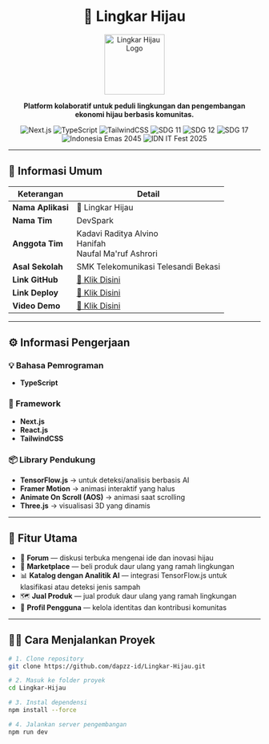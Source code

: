 <h1 align="center">🌿 Lingkar Hijau</h1>

<p align="center">
  <img src="https://raw.githubusercontent.com/dapzz-id/Lingkar-Hijau/refs/heads/main/app/favicon.ico" alt="Lingkar Hijau Logo" width="120"/>
</p>

<p align="center">
  <b>Platform kolaboratif untuk peduli lingkungan dan pengembangan ekonomi hijau berbasis komunitas.</b>
</p>

<p align="center">
  <img src="https://img.shields.io/badge/Framework-Next.js-black?logo=nextdotjs" alt="Next.js" />
  <img src="https://img.shields.io/badge/Language-TypeScript-blue?logo=typescript" alt="TypeScript" />
  <img src="https://img.shields.io/badge/Styling-TailwindCSS-06B6D4?logo=tailwindcss" alt="TailwindCSS" />
  <img src="https://img.shields.io/badge/SDG%2011-Kota%20&%20Komunitas%20Berkelanjutan-f39c12?logo=unitednations" alt="SDG 11" />
  <img src="https://img.shields.io/badge/SDG%2012-Konsumsi%20&%20Produksi%20Bertanggung%20Jawab-27ae60?logo=unitednations" alt="SDG 12" />
  <img src="https://img.shields.io/badge/SDG%2017-Kemitraan%20untuk%20Tujuan-2980b9?logo=unitednations" alt="SDG 17" />
  <img src="https://img.shields.io/badge/Indonesia%20Emas-2045-red?logo=flag" alt="Indonesia Emas 2045" />
  <img src="https://img.shields.io/badge/Event-IDN%20IT%20Fest%202025-orange?logo=googlemeet" alt="IDN IT Fest 2025" />
</p>

---

## 📖 Informasi Umum

| Keterangan | Detail |
|-------------|---------|
| **Nama Aplikasi** | 🌿 Lingkar Hijau |
| **Nama Tim**  | DevSpark |
| **Anggota Tim** | Kadavi Raditya Alvino<br>Hanifah<br>Naufal Ma'ruf Ashrori |
| **Asal Sekolah** | SMK Telekomunikasi Telesandi Bekasi |
| **Link GitHub** | [🔗 Klik Disini](https://github.com/dapzz-id/Lingkar-Hijau.git) |
| **Link Deploy** | [🔗 Klik Disini](https://lingkar-hijau-eight.vercel.app/) |
| **Video Demo** | [🎥 Klik Disini](https://youtu.be/Rr7rEzw1D7I) |

---

## ⚙️ Informasi Pengerjaan

### 💡 Bahasa Pemrograman
- **TypeScript**

### 🚀 Framework
- **Next.js**
- **React.js**
- **TailwindCSS**

### 📦 Library Pendukung
- **TensorFlow.js** → untuk deteksi/analisis berbasis AI  
- **Framer Motion** → animasi interaktif yang halus  
- **Animate On Scroll (AOS)** → animasi saat scrolling  
- **Three.js** → visualisasi 3D yang dinamis  

---

## 🧭 Fitur Utama
- 🌱 **Forum** — diskusi terbuka mengenai ide dan inovasi hijau  
- 🛒 **Marketplace** — beli produk daur ulang yang ramah lingkungan  
- 📊 **Katalog dengan Analitik AI** — integrasi TensorFlow.js untuk klasifikasi atau deteksi jenis sampah
- 🗺️ **Jual Produk** — jual produk daur ulang yang ramah lingkungan  
- 👥 **Profil Pengguna** — kelola identitas dan kontribusi komunitas  

---

## 🧑‍💻 Cara Menjalankan Proyek

```bash
# 1. Clone repository
git clone https://github.com/dapzz-id/Lingkar-Hijau.git

# 2. Masuk ke folder proyek
cd Lingkar-Hijau

# 3. Instal dependensi
npm install --force

# 4. Jalankan server pengembangan
npm run dev